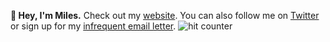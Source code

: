 **👋 Hey, I'm Miles.** Check out my [website](https://miles.land). You can also follow me on [Twitter](https://twitter.com/milesmccain) or sign up for my [infrequent email letter](https://miles.land/letter/). ![hit counter](https://shynet.rmrm.io/ingress/0431d9e7-6844-4de2-9614-44477e670d39/pixel.gif)
